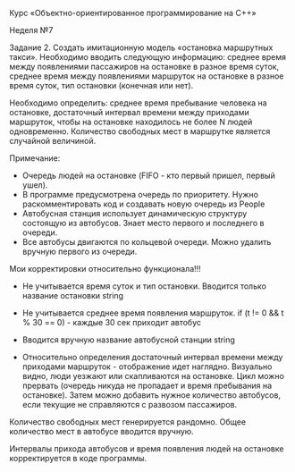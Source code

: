 Курс  «Объектно-ориентированное программирование на C++»

Неделя №7

Задание 2.
Создать имитационную модель «остановка маршрутных такси». 
Необходимо вводить следующую информацию: среднее время между появлениями пассажиров на остановке в разное время суток, 
среднее время между появлениями маршруток на остановке в разное время суток, тип остановки (конечная или нет). 

Необходимо определить: среднее время пребывание человека на остановке, достаточный интервал времени между приходами маршруток, чтобы
на остановке находилось не более N людей одновременно. Количество свободных мест в маршрутке является случайной величиной.

Примечание:
- Очередь людей на остановке (FIFO - кто первый пришел, первый ушел).
- В программе предусмотрена очередь по приоритету. Нужно раскомментировать код и создавать новую очередь из People
- Автобусная станция использует динамическую структуру состоящую из автобусов. Знает место первого и последнего в очереди.
- Все автобусы двигаются по кольцевой очереди. Можно удалить вручную первого из очереди.

Мои корректировки относительно функционала!!!
- Не учитывается время суток и тип остановки. Вводится только название остановки string
- Не учитывается среднее время появления маршруток. if (t != 0 && t % 30 == 0) - каждые 30 сек приходит автобус
- Вводится вручную название автобусной станции string

- Относительно определения достаточный интервал времени между приходами маршруток - отображение идет наглядно.
Визуально видно, люди уезжают или скапливаются на остановке.
Цикл можно прервать (очередь никуда не пропадает и время пребывания на остановке). 
Затем можно добавить нужное количество автобусов, если текущие не справляются с развозом пассажиров.

Количество свободных мест генерируется рандомно. Общее количество мест в автобусе вводится вручную.

Интервалы прихода автобусов и время появления людей на остановке корректируется в коде программы.
